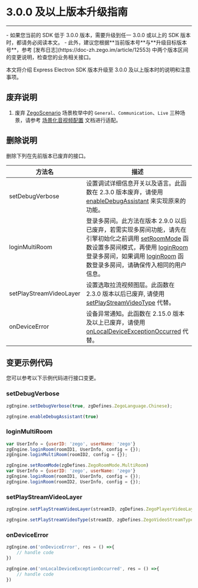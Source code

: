 # 3.0.0 及以上版本升级指南

- - -

<Warning title="注意">
- 如果您当前的 SDK 低于 3.0.0 版本，需要升级到任一 3.0.0 或以上的 SDK 版本时，都请务必阅读本文。
- 此外，建议您根据**当前版本号**与**升级目标版本号**，参考 [发布日志](https://doc-zh.zego.im/article/12553) 中两个版本区间的变更说明，检查您的业务相关接口。
</Warning>

本文将介绍 Express Electron SDK 版本升级至 3.0.0 及以上版本时的说明和注意事项。

## 废弃说明

1. 废弃 [ZegoScenario](https://doc-zh.zego.im/article/api?doc=Express_Video_SDK_API~javascript_electron~enum~ZegoScenario) 场景枚举中的 `General`、`Communication`、`Live` 三种场景，请参考 [场景化音视频配置](https://doc-zh.zego.im/article/16623) 文档进行适配。
 

## 删除说明

删除下列在先前版本已废弃的接口。

方法名 | 描述 |
--- | --- |
setDebugVerbose | 设置调试详细信息开关以及语言。此函数在 2.3.0 版本废弃，请使用 [enableDebugAssistant](https://doc-zh.zego.im/article/api?doc=Express_Video_SDK_API~javascript_electron~class~ZegoExpressEngine#enable-debug-assistant) 来实现原来的功能。
loginMultiRoom | 登录多房间。此方法在版本 2.9.0 以后已废弃，若需实现多房间功能，请先在引擎初始化之前调用 [setRoomMode](https://doc-zh.zego.im/article/api?doc=Express_Video_SDK_API~javascript_electron~class~ZegoExpressEngine#set-room-mode) 函数设置多房间模式，再使用 [loginRoom](https://doc-zh.zego.im/article/api?doc=Express_Video_SDK_API~javascript_electron~class~ZegoExpressEngine#login-room) 登录多房间，如果调用 [loginRoom](https://doc-zh.zego.im/article/api?doc=Express_Video_SDK_API~javascript_electron~class~ZegoExpressEngine#login-room) 函数登录多房间，请确保传入相同的用户信息。
setPlayStreamVideoLayer | 设置选取拉流视频图层。此函数在 2.3.0 版本以后已废弃, 请使用 [setPlayStreamVideoType](https://doc-zh.zego.im/article/api?doc=Express_Video_SDK_API~javascript_electron~class~ZegoExpressEngine#set-play-stream-video-type) 代替。
onDeviceError | 设备异常通知。此函数在 2.15.0 版本及以上已废弃，请使用 [onLocalDeviceExceptionOccurred](https://doc-zh.zego.im/article/21395#onLocalDeviceExceptionOccurred) 代替。

## 变更示例代码

您可以参考以下示例代码进行接口变更。

### setDebugVerbose

<Tabs>
<Tab title="3.0.0 版本前">

```js
zgEngine.setDebugVerbose(true, zgDefines.ZegoLanguage.Chinese);
```
</Tab>
<Tab title="3.0.0 版本及以上">

```js
zgEngine.enableDebugAssistant(true)
```
</Tab>
</Tabs>

### loginMultiRoom

<Tabs>
<Tab title="3.0.0 版本前">

```js
var UserInfo = {userID: 'zego', userName: 'zego'}
zgEngine.loginRoom(roomID1, UserInfo, config = {});
zgEngine.loginMultiRoom(roomID2, config = {});
```
</Tab>
<Tab title="3.0.0 版本及以上">

```js
zgEngine.setRoomMode(zgDefines.ZegoRoomMode.MultiRoom)
var UserInfo = {userID: 'zego', userName: 'zego'}
zgEngine.loginRoom(roomID1, UserInfo, config = {});
zgEngine.loginRoom(roomID2, UserInfo, config = {});
```
</Tab>
</Tabs>


### setPlayStreamVideoLayer

<Tabs>
<Tab title="3.0.0 版本前">

```js
zgEngine.setPlayStreamVideoLayer(streamID, zgDefines.ZegoPlayerVideoLayer.Base);
```
</Tab>
<Tab title="3.0.0 版本及以上">

```js
zgEngine.setPlayStreamVideoType(streamID, zgDefines.ZegoVideoStreamType.Small);
```
</Tab>
</Tabs>

### onDeviceError

<Tabs>
<Tab title="3.0.0 版本前">

```js
zgEngine.on('onDeviceError', res = () =>{
    // handle code
})
```
</Tab>
<Tab title="3.0.0 版本及以上">

```js
zgEngine.on('onLocalDeviceExceptionOccurred', res = () =>{
    // handle code
})
```
</Tab>
</Tabs>
